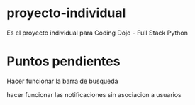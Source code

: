 # proyecto-individual
Es el proyecto individual para Coding Dojo - Full Stack Python

# Puntos pendientes

Hacer funcionar la barra de busqueda

hacer funcionar las notificaciones sin asociacion a usuarios

